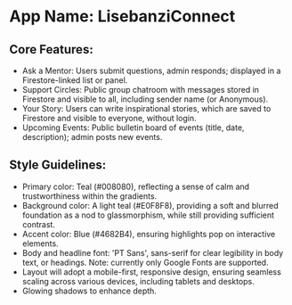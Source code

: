# **App Name**: LisebanziConnect

## Core Features:

- Ask a Mentor: Users submit questions, admin responds; displayed in a Firestore-linked list or panel.
- Support Circles: Public group chatroom with messages stored in Firestore and visible to all, including sender name (or Anonymous).
- Your Story: Users can write inspirational stories, which are saved to Firestore and visible to everyone, without login.
- Upcoming Events: Public bulletin board of events (title, date, description); admin posts new events.

## Style Guidelines:

- Primary color: Teal (#008080), reflecting a sense of calm and trustworthiness within the gradients.
- Background color: A light teal (#E0F8F8), providing a soft and blurred foundation as a nod to glassmorphism, while still providing sufficient contrast.
- Accent color: Blue (#4682B4), ensuring highlights pop on interactive elements.
- Body and headline font: 'PT Sans', sans-serif for clear legibility in body text, or headings. Note: currently only Google Fonts are supported.
- Layout will adopt a mobile-first, responsive design, ensuring seamless scaling across various devices, including tablets and desktops.
- Glowing shadows to enhance depth.